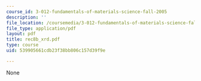 ```yaml
---
course_id: 3-012-fundamentals-of-materials-science-fall-2005
description: ''
file_location: /coursemedia/3-012-fundamentals-of-materials-science-fall-2005/539905661cdb23f38bb806c157d39f9e_rec8b_xrd.pdf
file_type: application/pdf
layout: pdf
title: rec8b_xrd.pdf
type: course
uid: 539905661cdb23f38bb806c157d39f9e

---
```

None